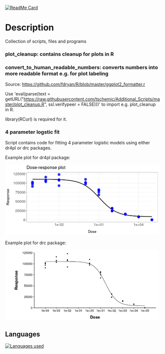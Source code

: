 [![ReadMe Card](https://github-readme-stats.vercel.app/api/pin/?username=tschemic&repo=Additional_Scripts&theme=dark&show_owner=true)](https://github.com/tschemic/Additional_Scripts)

# Description
Collection of scripts, files and programs

### plot_cleanup: contains cleanup for plots in R

### convert_to_human_readable_numbers: converts numbers into more readable format e.g. for plot labeling

Source: https://github.com/fdryan/R/blob/master/ggplot2_formatter.r

Use 'eval(parse(text = getURL("https://raw.githubusercontent.com/tschemic/Additional_Scripts/master/plot_cleanup.R", ssl.verifypeer = FALSE)))' to import e.g. plot_cleanup in R.

library(RCurl) is required for it.
<br/>

### 4 parameter logstic fit
Script contains code for fitting 4 parameter logistic models using either dr4pl or drc packages.

Example plot for dr4pl package:

<img src="/images/4PL_plot_dr4pl.png" alt="dr4pl" width="500"/>


Example plot for drc package:

<img src="/images/4PLfit_drc.png" alt="drc" width="500"/>



## Languages

[![Languages used](https://github-readme-stats.vercel.app/api/top-langs/?username=tschemic&exclude_repo=ThinkStats2,RNAseq_analysis,RNAseq_analysis_mouse,ATACseq_analysis&theme=dark)](https://github.com/tschemic/Additional_Scripts)


